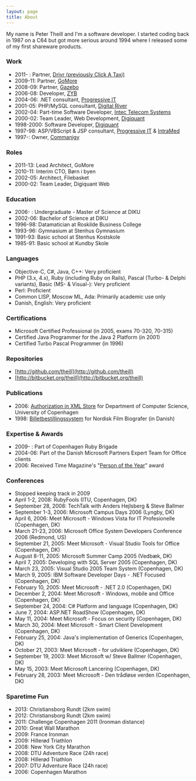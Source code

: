 ```yaml
---
layout: page
title: About
---
```


My name is Peter Theill and I'm a software developer. I started coding back in 1987 on a C64 but got more serious around 1994 where I released some of my first shareware products.

### Work

* 2011- : Partner, [Drivr (previously Click A Taxi)](http://drivr.com)
* 2009-11: Partner, [GoMore](http://gomore.dk)
* 2008-09: Partner, [Gazebo](http://gzb.dk)
* 2006-08: Developer, [ZYB](http://zyb.com)
* 2004-06: .NET consultant, [Progressive IT](http://www.progressive.dk)
* 2001-05: PHP/MySQL consultant, [Digital River](http://www.digitalriver.com)
* 2002-04: Part-time Software Developer, [Intec Telecom Systems](http://www.intec-telecom-systems.com)
* 2000-02: Team Leader, Web Development, [Digiquant](http://www.digiquant.com)
* 1998-2000: Software Developer, [Digiquant](http://www.digiquant.com)
* 1997-98: ASP/VBScript & JSP consultant, [Progressive IT](http://www.progressive.dk) & [IntraMed](http://www.intramed.dk)
* 1997-: Owner, [Commanigy](http://commanigy.com)


### Roles

* 2011-13: Lead Architect, GoMore
* 2010-11: Interim CTO, Børn i byen
* 2002-05: Architect, Filebasket
* 2000-02: Team Leader, Digiquant Web


### Education

* 2006- : Undergraduate - Master of Science at DIKU
* 2002-06: Bachelor of Science at DIKU
* 1996-98: Datamatician at Roskilde Business College
* 1993-96: Gymnasium at Stenhus Gymnasium
* 1991-93: Basic school at Stenhus Kostskole
* 1985-91: Basic school at Kundby Skole


### Languages

* Objective-C, C#, Java, C++: Very proficient
* PHP (3.x, 4.x), Ruby (including Ruby on Rails), Pascal (Turbo- &amp; Delphi variants), Basic (MS- 
&amp; Visual-): Very proficient
* Perl: Proficient
* Common LISP, Moscow ML, Ada: Primarily academic use only
* Danish, English: Very proficient


### Certifications

* Microsoft Certified Professional (in 2005, exams 70-320, 70-315)
* Certified Java Programmer for the Java 2 Platform (in 2001)
* Certified Turbo Pascal Programmer (in 1996)


### Repositories

* [http://github.com/theill](http://github.com/theill)
* [http://bitbucket.org/theill](http://bitbucket.org/theill)


### Publications

* 2006: [Authorization in XML Store](/public/publications/authx.pdf) for Department of Computer Science, University of Copenhagen
* 1998: [Billetbestillingssystem](/public/publications/billetbestilling.pdf) for Nordisk Film Biografer (in Danish)


### Expertise & Awards

* 2009- : Part of Copenhagen Ruby Brigade
* 2004-06: Part of the Danish Microsoft Partners Expert Team for Office clients
* 2006: Received Time Magazine's "[Person of the Year](http://en.wikipedia.org/wiki/You_(Time_Person_of_the_Year))" award


### Conferences

* Stopped keeping track in 2009
* April 1-2, 2008: RubyFools (ITU, Copenhagen, DK)
* September 28, 2008: TechTalk with Anders Hejlsberg &amp; Steve Ballmer
* September 1-3, 2006: Microsoft Campus Days 2006 (Lyngby, DK)
* April 6, 2006: Meet Microsoft - Windows Vista for IT Profesionelle (Copenhagen, DK)
* March 21-23, 2006: Microsoft Office System Developers Conference 2006 (Redmond, US)
* September 21, 2005: Meet Microsoft - Visual Studio Tools for Office (Copenhagen, DK)
* August 8-11, 2005: Microsoft Summer Camp 2005 (Vedb<span lang="da">æ</span>k, DK)
* April 7, 2005: Developing with SQL Server 2005 (Copenhagen, DK)
* March 23, 2005: Visual Studio 2005 Team System (Copenhagen, DK)
* March 9, 2005: IBM Software Developer Days - .NET Focused (Copenhagen, DK)
* February 10, 2005: Meet Microsoft - .NET 2.0 (Copenhagen, DK)
* December 2, 2004: Meet Microsoft - Windows, mobile and Office (Copenhagen, DK)
* September 24, 2004: C# Platform and language (Copenhagen, DK)
* June 7, 2004: ASP.NET RoadShow (Copenhagen, DK)
* May 11, 2004: Meet Microsoft - Focus on security (Copenhagen, DK)
* March 30, 2004: Meet Microsoft - Smart Client Development (Copenhagen, DK)
* February 25, 2004: Java&#39;s implementation of Generics (Copenhagen, DK)
* October 21, 2003: Meet Microsoft - for udviklere (Copenhagen, DK)
* September 19, 2003: Meet Microsoft w/ Steve Ballmer (Copenhagen, DK)
* May 15, 2003: Meet Microsoft Lancering (Copenhagen, DK)
* February 28, 2003: Meet Microsoft - Den tr&aring;dl&oslash;se verden (Copenhagen, DK)


### Sparetime Fun

* 2013: Christiansborg Rundt (2km swim)
* 2012: Christiansborg Rundt (2km swim)
* 2011: Challenge Copenhagen 2011 (Ironman distance)
* 2010: Great Wall Marathon
* 2009: France Ironman
* 2009: Hillerød Triathlon
* 2008: New York City Marathon
* 2008: DTU Adventure Race (24h race)
* 2008: Hillerød Triathlon
* 2007: DTU Adventure Race (24h race)
* 2006: Copenhagen Marathon
